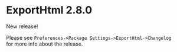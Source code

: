 # ExportHtml 2.8.0

New release!

Please see `Preferences->Package Settings->ExportHtml->Changelog`  
for more info about the release.
